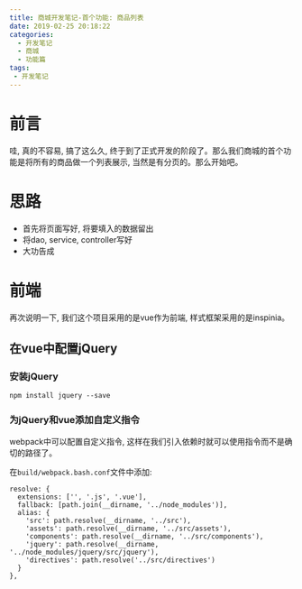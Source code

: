 ```yaml
---
title: 商城开发笔记-首个功能: 商品列表
date: 2019-02-25 20:18:22
categories:
  - 开发笔记
  - 商城
  - 功能篇
tags:
 - 开发笔记
---
```


# 前言

哇, 真的不容易, 搞了这么久, 终于到了正式开发的阶段了。那么我们商城的首个功能是将所有的商品做一个列表展示, 当然是有分页的。那么开始吧。

# 思路

* 首先将页面写好, 将要填入的数据留出
* 将dao, service, controller写好
* 大功告成

# 前端

再次说明一下, 我们这个项目采用的是vue作为前端, 样式框架采用的是inspinia。

## 在vue中配置jQuery

### 安装jQuery

```shell
npm install jquery --save
```

### 为jQuery和vue添加自定义指令

webpack中可以配置自定义指令, 这样在我们引入依赖时就可以使用指令而不是确切的路径了。

在`build/webpack.bash.conf`文件中添加:

```shell
resolve: {
  extensions: ['', '.js', '.vue'],
  fallback: [path.join(__dirname, '../node_modules')],
  alias: {
    'src': path.resolve(__dirname, '../src'),
    'assets': path.resolve(__dirname, '../src/assets'),
    'components': path.resolve(__dirname, '../src/components'),
    'jquery': path.resolve(__dirname, '../node_modules/jquery/src/jquery'),
    'directives': path.resolve('../src/directives')
  }
},
```
